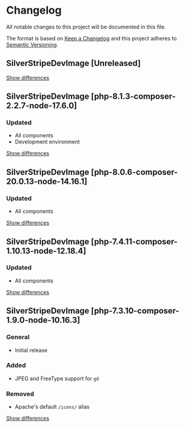 # Changelog
All notable changes to this project will be documented in this file.

The format is based on [Keep a Changelog](http://keepachangelog.com/en/1.0.0/)
and this project adheres to [Semantic Versioning](http://semver.org/spec/v2.0.0.html).

## SilverStripeDevImage [Unreleased]

[Show differences](https://github.com/manuth/SilverStripeDevImage/compare/php-8.0.6-composer-20.0.13-node-14.16.1...dev)

## SilverStripeDevImage [php-8.1.3-composer-2.2.7-node-17.6.0]
### Updated
  - All components
  - Development environment

[Show differences](https://github.com/manuth/SilverStripeDevImage/compare/php-8.0.6-composer-20.0.13-node-14.16.1...php-8.1.3-composer-2.2.7-node-17.6.0)

## SilverStripeDevImage [php-8.0.6-composer-20.0.13-node-14.16.1]
### Updated
  - All components

[Show differences](https://github.com/manuth/SilverStripeDevImage/compare/php-7.4.11-composer-1.10.13-node-12.18.4...php-8.0.6-composer-20.0.13-node-14.16.1)

## SilverStripeDevImage [php-7.4.11-composer-1.10.13-node-12.18.4]
### Updated
  - All components

[Show differences](https://github.com/manuth/SilverStripeDevImage/compare/php-7.3.10-composer-1.9.0-node-10.16.3...php-7.4.11-composer-1.10.13-node-12.18.4)

## SilverStripeDevImage [php-7.3.10-composer-1.9.0-node-10.16.3]
### General
  - Initial release

### Added
  - JPEG and FreeType support for `gd`

### Removed
  - Apache's default `/icons/` alias

[Show differences](https://github.com/manuth/SilverStripeDevImage/compare/37a02387befa7cd1f95f9b58090214d773d4e7b7...php-7.3.10-composer-1.9.0-node-10.16.3)
